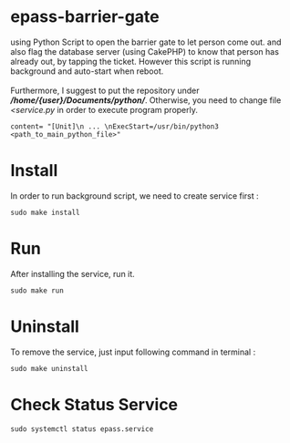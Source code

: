# epass-barrier-gate
using Python Script to open the barrier gate to let person come out. and also flag the database server (using CakePHP) to know that person has already out, by tapping the ticket.
However this script is running background and auto-start when reboot.
<br><br>
Furthermore, I suggest to put the repository under <b><i>/home/{user}/Documents/python/</i></b>. Otherwise, you need to change file <i><service.py</i> in order to execute program properly.

```
content= "[Unit]\n ... \nExecStart=/usr/bin/python3 <path_to_main_python_file>"
```

# Install
In order to run background script, we need to create service first :

```
sudo make install
```

# Run
After installing the service, run it.

```
sudo make run
```

# Uninstall
To remove the service, just input following command in terminal :

```
sudo make uninstall
```

# Check Status Service

```
sudo systemctl status epass.service
```
